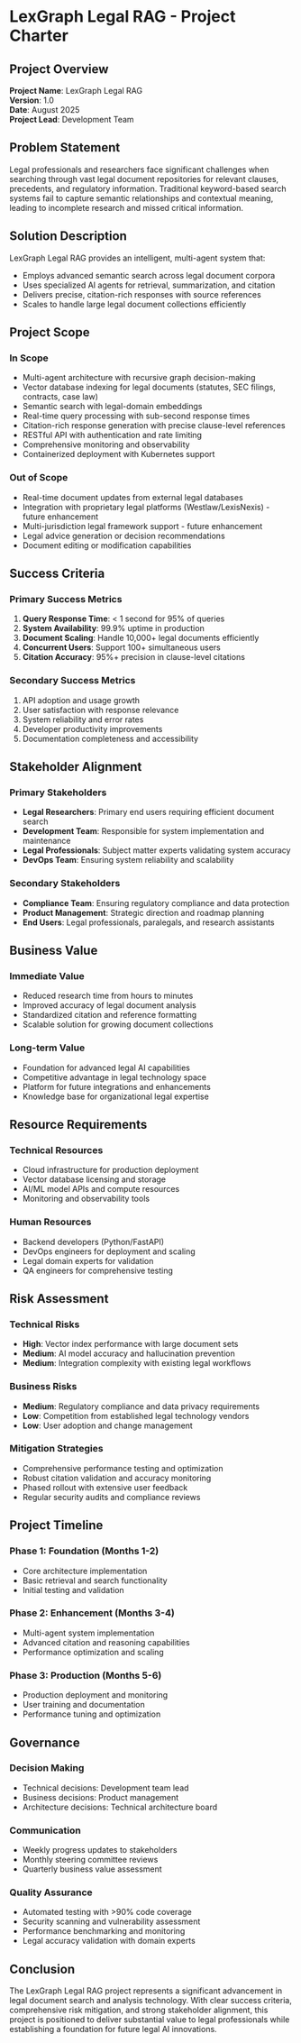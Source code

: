 # LexGraph Legal RAG - Project Charter

## Project Overview

**Project Name**: LexGraph Legal RAG  
**Version**: 1.0  
**Date**: August 2025  
**Project Lead**: Development Team  

## Problem Statement

Legal professionals and researchers face significant challenges when searching through vast legal document repositories for relevant clauses, precedents, and regulatory information. Traditional keyword-based search systems fail to capture semantic relationships and contextual meaning, leading to incomplete research and missed critical information.

## Solution Description

LexGraph Legal RAG provides an intelligent, multi-agent system that:
- Employs advanced semantic search across legal document corpora
- Uses specialized AI agents for retrieval, summarization, and citation
- Delivers precise, citation-rich responses with source references
- Scales to handle large legal document collections efficiently

## Project Scope

### In Scope
- Multi-agent architecture with recursive graph decision-making
- Vector database indexing for legal documents (statutes, SEC filings, contracts, case law)
- Semantic search with legal-domain embeddings
- Real-time query processing with sub-second response times
- Citation-rich response generation with precise clause-level references
- RESTful API with authentication and rate limiting
- Comprehensive monitoring and observability
- Containerized deployment with Kubernetes support

### Out of Scope
- Real-time document updates from external legal databases
- Integration with proprietary legal platforms (Westlaw/LexisNexis) - future enhancement
- Multi-jurisdiction legal framework support - future enhancement
- Legal advice generation or decision recommendations
- Document editing or modification capabilities

## Success Criteria

### Primary Success Metrics
1. **Query Response Time**: < 1 second for 95% of queries
2. **System Availability**: 99.9% uptime in production
3. **Document Scaling**: Handle 10,000+ legal documents efficiently
4. **Concurrent Users**: Support 100+ simultaneous users
5. **Citation Accuracy**: 95%+ precision in clause-level citations

### Secondary Success Metrics
1. API adoption and usage growth
2. User satisfaction with response relevance
3. System reliability and error rates
4. Developer productivity improvements
5. Documentation completeness and accessibility

## Stakeholder Alignment

### Primary Stakeholders
- **Legal Researchers**: Primary end users requiring efficient document search
- **Development Team**: Responsible for system implementation and maintenance
- **Legal Professionals**: Subject matter experts validating system accuracy
- **DevOps Team**: Ensuring system reliability and scalability

### Secondary Stakeholders
- **Compliance Team**: Ensuring regulatory compliance and data protection
- **Product Management**: Strategic direction and roadmap planning
- **End Users**: Legal professionals, paralegals, and research assistants

## Business Value

### Immediate Value
- Reduced research time from hours to minutes
- Improved accuracy of legal document analysis
- Standardized citation and reference formatting
- Scalable solution for growing document collections

### Long-term Value
- Foundation for advanced legal AI capabilities
- Competitive advantage in legal technology space
- Platform for future integrations and enhancements
- Knowledge base for organizational legal expertise

## Resource Requirements

### Technical Resources
- Cloud infrastructure for production deployment
- Vector database licensing and storage
- AI/ML model APIs and compute resources
- Monitoring and observability tools

### Human Resources
- Backend developers (Python/FastAPI)
- DevOps engineers for deployment and scaling
- Legal domain experts for validation
- QA engineers for comprehensive testing

## Risk Assessment

### Technical Risks
- **High**: Vector index performance with large document sets
- **Medium**: AI model accuracy and hallucination prevention
- **Medium**: Integration complexity with existing legal workflows

### Business Risks
- **Medium**: Regulatory compliance and data privacy requirements
- **Low**: Competition from established legal technology vendors
- **Low**: User adoption and change management

### Mitigation Strategies
- Comprehensive performance testing and optimization
- Robust citation validation and accuracy monitoring
- Phased rollout with extensive user feedback
- Regular security audits and compliance reviews

## Project Timeline

### Phase 1: Foundation (Months 1-2)
- Core architecture implementation
- Basic retrieval and search functionality
- Initial testing and validation

### Phase 2: Enhancement (Months 3-4)
- Multi-agent system implementation
- Advanced citation and reasoning capabilities
- Performance optimization and scaling

### Phase 3: Production (Months 5-6)
- Production deployment and monitoring
- User training and documentation
- Performance tuning and optimization

## Governance

### Decision Making
- Technical decisions: Development team lead
- Business decisions: Product management
- Architecture decisions: Technical architecture board

### Communication
- Weekly progress updates to stakeholders
- Monthly steering committee reviews
- Quarterly business value assessment

### Quality Assurance
- Automated testing with >90% code coverage
- Security scanning and vulnerability assessment
- Performance benchmarking and monitoring
- Legal accuracy validation with domain experts

## Conclusion

The LexGraph Legal RAG project represents a significant advancement in legal document search and analysis technology. With clear success criteria, comprehensive risk mitigation, and strong stakeholder alignment, this project is positioned to deliver substantial value to legal professionals while establishing a foundation for future legal AI innovations.